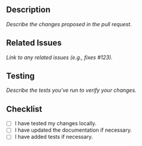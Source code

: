## Description

_Describe the changes proposed in the pull request._

## Related Issues

_Link to any related issues (e.g., fixes #123)._

## Testing

_Describe the tests you've run to verify your changes._

## Checklist

- [ ] I have tested my changes locally.
- [ ] I have updated the documentation if necessary.
- [ ] I have added tests if necessary.
